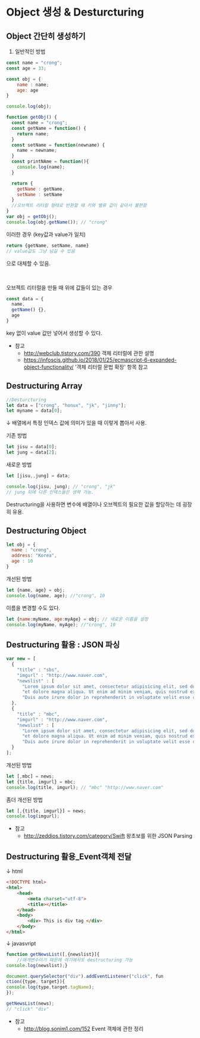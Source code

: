 # Object 생성 & Desturcturing

## Object 간단히 생성하기

1. 일반적인 방법

```javascript
const name = "crong";
const age = 33;

const obj = {
	name : name;
	age: age
}

console.log(obj);
```

```javascript
function getObj() {
  const name = "crong";
  const getName = function() {
    return name;
  }
  const setName = function(newname) {
    name = newname;
  }
  const printNAme = function(){
    console.log(name);
  }

  return {
    getName : getName,
    setName : setName
  }
  //오브젝트 리터럴 형태로 반환할 때 키와 밸류 값이 같아서 불편함
}
var obj = getObj();
console.log(obj.getName()); // "crong"
```

이러한 경우 (key값과 value가 일치)
```javascript
return {getName, setName, name}
// value값도 그냥 넘길 수 있음
```
으로 대체할 수 있음. 

<br/>

오브젝트 리터럴을 만들 때 위에 값들이 있는 경우
```javascript
const data = {
  name,
  getName() {},
  age
}
```
key 없이 value 값만 넣어서 생성할 수 있다.


+ 참고
  * http://webclub.tistory.com/390 객체 리터럴에 관한 설명
  * https://infoscis.github.io/2018/01/25/ecmascript-6-expanded-object-functionality/ '객체 리터럴 문법 확장' 항목 참고

## Destructuring Array

```javascript
//Desturcturing
let data = ["crong", "honux", "jk", "jinny"];
let myname = data[0];
```

↓ 배열에서 특정 인덱스 값에 의미가 있을 때 이렇게 뽑아서 사용.

기존 방법
```javascript
let jisu = data[0];
let jung = data[2];
```

새로운 방법
```javascript
let [jisu,,jung] = data;

console.log(jisu, jung); // "crong", "jk"
// jung 뒤에 다른 인덱스들은 생략 가능.
```


Destructuring을 사용하면 변수에 배열이나 오브젝트의 필요한 값을 할당하는 데 굉장히 유용.


## Destructuring Object

```javascript
let obj = {
  name : "crong",
  address: "Korea",
  age : 10
}
```

개선된 방법
```javascript
let {name, age} = obj;
console.log(name, age); //"crong", 10
```

이름을 변경할 수도 있다.
```javascript
let {name:myName, age:myAge} = obj; // 새로운 이름을 설정
console.log(myName, myAge); //"crong", 10
```


## Destructuring 활용 : JSON 파싱

```javascript
var new = [
  {
    "title" : "sbs",
    "imgurl" : "http://www.naver.com",
    "newslist" : [
      "Lorem ipsum dolor sit amet, consectetur adipisicing elit, sed do eiusmod tempor incididunt ut labore ",
      "et dolore magna aliqua. Ut enim ad minim veniam, quis nostrud exercitation ullamco laboris nisi ut aliquip ex ea commodo consequat.",
      "Duis aute irure dolor in reprehenderit in voluptate velit esse cillum dolore eu fugiat nulla pariatur. Excepteur sint occaecat cupidatat non proident, sunt in culpa qui officia deserunt mollit anim id est laborum."
  },
  {
    "title" : "mbc",
    "imgurl" : "http://www.naver.com",
    "newslist" : [
      "Lorem ipsum dolor sit amet, consectetur adipisicing elit, sed do eiusmod tempor incididunt ut labore ",
      "et dolore magna aliqua. Ut enim ad minim veniam, quis nostrud exercitation ullamco laboris nisi ut aliquip ex ea commodo consequat.",
      "Duis aute irure dolor in reprehenderit in voluptate velit esse cillum dolore eu fugiat nulla pariatur. Excepteur sint occaecat cupidatat non proident, sunt in culpa qui officia deserunt mollit anim id est laborum."
  }
];
```

개선된 방법
```javascript
let [,mbc] = news;
let {title, imgurl} = mbc;
console.log(title, imgurl); // "mbc" "http://www.naver.com"
```

좀더 개선된 방법
```javascript
let [,{title, imgurl}] = news;
console.log(imgurl);
```

* 참고
  * http://zeddios.tistory.com/category/Swift 왕초보를 위한 JSON Parsing


## Destructuring 활용_Event객체 전달

↓ html
```html
<!DOCTYPE html>
<html>
	<head>
		<meta charset="utf-8">
		<title></title>
	</head>
	<body>
		<div> This is div tag </div>
	</body>
</html>
```
↓ javasvript
```javascript
function getNewsList([,{newslist}]{
	//매개변수이기 때문에 여기에서도 destructuring 가능
console.log(newslist);}

document.querySelector("div").addEventListener("click", fun
ction({type, target}){
console.log(type,target.tagName);
});

getNewsList(news);
// "click" "div"
```
* 참고
  * http://blog.sonim1.com/152 Event 객체에 관한 정리
